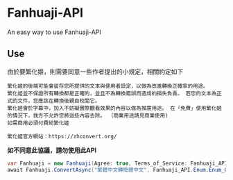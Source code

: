 # Fanhuaji-API
An easy way to use Fanhuaji-API

## Use
由於要繁化姬，則需要同意一些作者提出的小規定，相關約定如下  
```
繁化姬的後端可能會留存您所提供的文本與使用者設定，以做為改進轉換正確率的用途。  
繁化姬並不保證所有轉換都是正確的，並且不為轉換錯誤而造成的損失負責。 若您的文本為正式的文件，您應該在轉換後親自校閱它。  
繁化姬會於字幕中，加入不妨礙實際觀看效果的內容以做為推廣用途。 在「免費」使用繁化姬的情況下，我方不允許您將這些內容去除。 （商業用途請見商業使用)  
如需商用必須付費給繁化姬  
  
繁化姬官方網站：https://zhconvert.org/
```
**如不同意此協議，請勿使用此API**

```C#
var Fanhuaji = new Fanhuaji(Agree: true, Terms_of_Service: Fanhuaji_API.Fanhuaji.Terms_of_Service);
await Fanhuaji.ConvertAsync("繁體中文轉簡體中文", Fanhuaji_API.Enum.Enum_Converter.Simplified, new Config() { });
```
